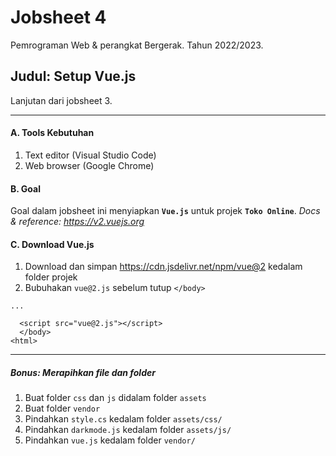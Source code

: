 # Jobsheet 4
Pemrograman Web & perangkat Bergerak. 
Tahun 2022/2023.

## Judul: Setup Vue.js

Lanjutan dari jobsheet 3.

---
#### A. Tools Kebutuhan
1. Text editor (Visual Studio Code)
2. Web browser (Google Chrome)

#### B. Goal
Goal dalam jobsheet ini menyiapkan **`Vue.js`** untuk projek **`Toko Online`**.
*Docs & reference: https://v2.vuejs.org*

#### C. Download Vue.js
1. Download dan simpan https://cdn.jsdelivr.net/npm/vue@2 kedalam folder projek
2. Bubuhakan `vue@2.js` sebelum tutup `</body>`
```
...

  <script src="vue@2.js"></script>
  </body>
<html>
```

---

##### Bonus: Merapihkan file dan folder
1. Buat folder `css` dan `js` didalam folder `assets`
2. Buat folder `vendor`
2. Pindahkan `style.cs` kedalam folder `assets/css/`
3. Pindahkan `darkmode.js` kedalam folder `assets/js/`
4. Pindahkan `vue.js` kedalam folder `vendor/`